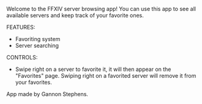 Welcome to the FFXIV server browsing app!
You can use this app to see all available servers and keep track of your favorite ones.

FEATURES:
- Favoriting system
- Server searching

CONTROLS:
- Swipe right on a server to favorite it, it will then appear on the "Favorites" page. Swiping right on a favorited server will remove it from your favorites.










App made by Gannon Stephens.
